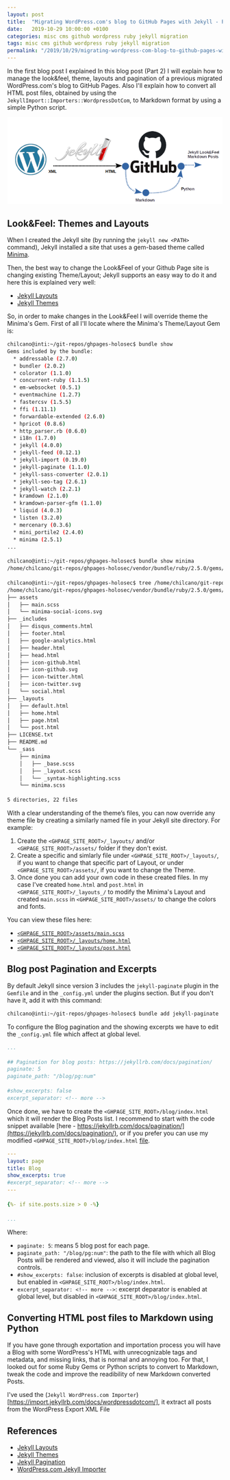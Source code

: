 ```yaml
---
layout: post
title:  "Migrating WordPress.com's blog to GitHub Pages with Jekyll - Part 2"
date:   2019-10-29 10:00:00 +0100
categories: misc cms github wordpress ruby jekyll migration 
tags: misc cms github wordpress ruby jekyll migration 
permalink: "/2019/10/29/migrating-wordpress-com-blog-to-github-pages-with-jekyll-part2"
---
```

In the first blog post I explained 
In this blog post (Part 2) I will explain how to manage the look&feel, theme, layouts and pagination of a previous migrated WordPress.com's blog to GitHub Pages. 
Also I'll explain how to convert all HTML post files, obtained by using the `JekyllImport::Importers::WordpressDotCom`, to Markdown format by using a simple Python script.

![Migrating WordPress.com's blog to GitHub Pages by using Jekyll Part2](/assets/img/20191210-wp-github-jekyll-python-part2-1.png)

<!-- more -->

## Look&Feel: Themes and Layouts

When I created the Jekyll site (by running the `jekyll new <PATH>` command), Jekyll installed a site that uses a gem-based theme called [Minima](https://github.com/jekyll/minima).

Then, the best way to change the Look&Feel of your Github Page site is changing existing Theme/Layout; Jekyll supports an easy way to do it and here this is explained very well: 

* [Jekyll Layouts](https://jekyllrb.com/docs/layouts/)
* [Jekyll Themes](https://jekyllrb.com/docs/themes/)

So, in order to make changes in the Look&Feel I will override theme the Minima's Gem. First of all I'll locate where the Minima's Theme/Layout Gem is:

```sh
chilcano@inti:~/git-repos/ghpages-holosec$ bundle show
Gems included by the bundle:
  * addressable (2.7.0)
  * bundler (2.0.2)
  * colorator (1.1.0)
  * concurrent-ruby (1.1.5)
  * em-websocket (0.5.1)
  * eventmachine (1.2.7)
  * fastercsv (1.5.5)
  * ffi (1.11.1)
  * forwardable-extended (2.6.0)
  * hpricot (0.8.6)
  * http_parser.rb (0.6.0)
  * i18n (1.7.0)
  * jekyll (4.0.0)
  * jekyll-feed (0.12.1)
  * jekyll-import (0.19.0)
  * jekyll-paginate (1.1.0)
  * jekyll-sass-converter (2.0.1)
  * jekyll-seo-tag (2.6.1)
  * jekyll-watch (2.2.1)
  * kramdown (2.1.0)
  * kramdown-parser-gfm (1.1.0)
  * liquid (4.0.3)
  * listen (3.2.0)
  * mercenary (0.3.6)
  * mini_portile2 (2.4.0)
  * minima (2.5.1)
...

chilcano@inti:~/git-repos/ghpages-holosec$ bundle show minima
/home/chilcano/git-repos/ghpages-holosec/vendor/bundle/ruby/2.5.0/gems/minima-2.5.1

chilcano@inti:~/git-repos/ghpages-holosec$ tree /home/chilcano/git-repos/ghpages-holosec/vendor/bundle/ruby/2.5.0/gems/minima-2.5.1
/home/chilcano/git-repos/ghpages-holosec/vendor/bundle/ruby/2.5.0/gems/minima-2.5.1
├── assets
│   ├── main.scss
│   └── minima-social-icons.svg
├── _includes
│   ├── disqus_comments.html
│   ├── footer.html
│   ├── google-analytics.html
│   ├── header.html
│   ├── head.html
│   ├── icon-github.html
│   ├── icon-github.svg
│   ├── icon-twitter.html
│   ├── icon-twitter.svg
│   └── social.html
├── _layouts
│   ├── default.html
│   ├── home.html
│   ├── page.html
│   └── post.html
├── LICENSE.txt
├── README.md
└── _sass
    ├── minima
    │   ├── _base.scss
    │   ├── _layout.scss
    │   └── _syntax-highlighting.scss
    └── minima.scss

5 directories, 22 files
```


With a clear understanding of the theme’s files, you can now override any theme file by creating a similarly named file in your Jekyll site directory.
For example:

1. Create the `<GHPAGE_SITE_ROOT>/_layouts/` and/or `<GHPAGE_SITE_ROOT>/assets/` folder if they don't exist.
2. Create a specific and simlarly file under `<GHPAGE_SITE_ROOT>/_layouts/`, if you want to change that specific part of Layout, or under `<GHPAGE_SITE_ROOT>/assets/`, if you want to change the Theme.
3. Once done you can add your own code in these created files. In my case I've created `home.html` and `post.html` in `<GHPAGE_SITE_ROOT>/_layouts_/` to modify the Minima's Layout and created `main.scss` in `<GHPAGE_SITE_ROOT>/assets/` to change the colors and fonts.

You can view these files here:

* [`<GHPAGE_SITE_ROOT>/assets/main.scss`](/assets/main.scss)
* [`<GHPAGE_SITE_ROOT>/_layouts/home.html`](/_layouts/home.html)
* [`<GHPAGE_SITE_ROOT>/_layouts/post.html`](/_layouts/post.html)


## Blog post Pagination and Excerpts

By default Jekyll since version 3 includes the `jekyll-paginate` plugin in the `Gemfile` and in the `_config.yml` under the plugins section.
But if you don't have it, add it with this command:

```sh
chilcano@inti:~/git-repos/ghpages-holosec$ bundle add jekyll-paginate
```

To configure the Blog pagination and the showing excerpts we have to edit the `_config.yml` file which affect at global level.

```yaml
...

## Pagination for blog posts: https://jekyllrb.com/docs/pagination/
paginate: 5
paginate_path: "/blog/pg:num"

#show_excerpts: false
excerpt_separator: <!-- more -->
```

Once done, we have to create the `<GHPAGE_SITE_ROOT>/blog/index.html` which it will render the Blog Posts list. I recommend to start with the code snippet available [here - https://jekyllrb.com/docs/pagination/](https://jekyllrb.com/docs/pagination/), or if you prefer you can use my modified `<GHPAGE_SITE_ROOT>/blog/index.html` [file](/blog/index.html).

```yaml
---
layout: page
title: Blog
show_excerpts: true
#excerpt_separator: <!-- more -->
---

{%- if site.posts.size > 0 -%}

...
```

Where:

- `paginate: 5`: means 5 blog post for each page.
- `paginate_path: "/blog/pg:num"`: the path to the file with which all Blog Posts will be rendered and viewed, also it will include the pagination controls.
- `#show_excerpts: false`: inclusion of excerpts is disabled at global level, but enabled in `<GHPAGE_SITE_ROOT>/blog/index.html`.
- `excerpt_separator: <!-- more -->`: excerpt deparator is enabled at global level, but disabled in `<GHPAGE_SITE_ROOT>/blog/index.html`.


## Converting HTML post files to Markdown using Python

If you have gone through exportation and importation process you will have a Blog with some WordPress's HTML with unrecognizable tags and metadata, and missing links, that is normal and annoying too. For that, I looked out for some Ruby Gems or Python scripts to convert to Markdown, tweak the code and improve the readibility of new Markdown converted Posts.

I've used the (`Jekyll WordPress.com Importer`)[https://import.jekyllrb.com/docs/wordpressdotcom/], it extract all posts from the WordPress Export XML File



## References

- [Jekyll Layouts](https://jekyllrb.com/docs/layouts/)
- [Jekyll Themes](https://jekyllrb.com/docs/themes/)
- [Jekyll Pagination](https://jekyllrb.com/docs/pagination/)
- [WordPress.com Jekyll Importer](https://import.jekyllrb.com/docs/wordpressdotcom/)
